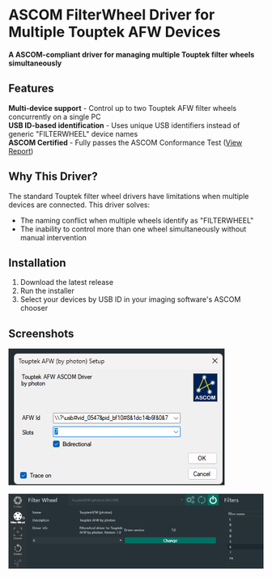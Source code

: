# ASCOM FilterWheel Driver for Multiple Touptek AFW Devices

**A  ASCOM-compliant driver for managing multiple Touptek filter wheels simultaneously**

## Features

 **Multi-device support** - Control up to two Touptek AFW filter wheels concurrently on a single PC  
**USB ID-based identification** - Uses unique USB identifiers instead of generic "FILTERWHEEL" device names  
**ASCOM Certified** - Fully passes the ASCOM Conformance Test ([View Report](ascom-conform.txt))  
  

## Why This Driver?

The standard Touptek filter wheel drivers have limitations when multiple devices are connected. This driver solves:
- The naming conflict when multiple wheels identify as "FILTERWHEEL"
- The inability to control more than one wheel simultaneously without manual intervention


## Installation
1. Download the latest release
2. Run the installer
3. Select your devices by USB ID in your imaging software's ASCOM chooser

## Screenshots

  ![Setup screen](image.png)

  ![Usage in NINA](image-1.png)